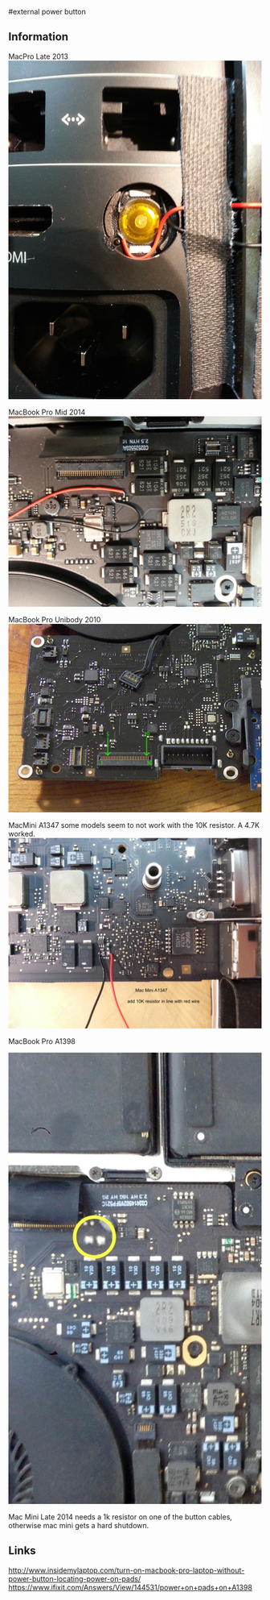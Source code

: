 #external power button

## Information
MacPro Late 2013
![](https://raw.githubusercontent.com/antimodular/external-power-button/master/power_button_macpro_late2013_b.jpg)

MacBook Pro Mid 2014
![](https://raw.githubusercontent.com/antimodular/external-power-button/master/power_button_macbookpro_mid2014.jpeg)

MacBook Pro Unibody 2010
![](https://raw.githubusercontent.com/antimodular/external-power-button/master/power_button_macbookpro_unibody_2010.jpeg)

MacMini A1347
some models seem to not work with the 10K resistor. A 4.7K worked.
![](https://github.com/antimodular/external-power-button/blob/master/mac_mini_A1347.jpg)

MacBook Pro A1398

![](https://github.com/antimodular/external-power-button/blob/master/MBP_A1398.jpeg)

Mac Mini Late 2014
needs a 1k resistor on one of the button cables, otherwise mac mini gets a hard shutdown.
## Links
<http://www.insidemylaptop.com/turn-on-macbook-pro-laptop-without-power-button-locating-power-on-pads/>
<https://www.ifixit.com/Answers/View/144531/power+on+pads+on+A1398>
